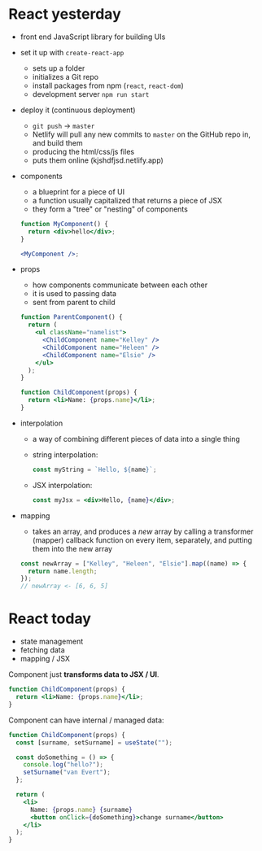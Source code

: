 # React yesterday

- front end JavaScript library for building UIs

* set it up with `create-react-app`

  - sets up a folder
  - initializes a Git repo
  - install packages from npm (`react`, `react-dom`)
  - development server `npm run start`

* deploy it (continuous deployment)

  - `git push` -> `master`
  - Netlify will pull any new commits to `master` on the GitHub repo in, and build them
  - producing the html/css/js files
  - puts them online (kjshdfjsd.netlify.app)

* components

  - a blueprint for a piece of UI
  - a function usually capitalized that returns a piece of JSX
  - they form a "tree" or "nesting" of components

  ```jsx
  function MyComponent() {
    return <div>hello</div>;
  }

  <MyComponent />;
  ```

* props

  - how components communicate between each other
  - it is used to passing data
  - sent from parent to child

  ```jsx
  function ParentComponent() {
    return (
      <ul className="namelist">
        <ChildComponent name="Kelley" />
        <ChildComponent name="Heleen" />
        <ChildComponent name="Elsie" />
      </ul>
    );
  }

  function ChildComponent(props) {
    return <li>Name: {props.name}</li>;
  }
  ```

* interpolation

  - a way of combining different pieces of data into a single thing
  - string interpolation:

    ```js
    const myString = `Hello, ${name}`;
    ```

  - JSX interpolation:

    ```jsx
    const myJsx = <div>Hello, {name}</div>;
    ```

* mapping

  - takes an array, and produces a _new_ array by calling a transformer (mapper) callback function on every item, separately, and putting them into the new array

  ```jsx
  const newArray = ["Kelley", "Heleen", "Elsie"].map((name) => {
    return name.length;
  });
  // newArray <- [6, 6, 5]
  ```

# React today

- state management
- fetching data
- mapping / JSX

Component just **transforms data to JSX / UI**.

```jsx
function ChildComponent(props) {
  return <li>Name: {props.name}</li>;
}
```

Component can have internal / managed data:

```jsx
function ChildComponent(props) {
  const [surname, setSurname] = useState("");

  const doSomething = () => {
    console.log("hello?");
    setSurname("van Evert");
  };

  return (
    <li>
      Name: {props.name} {surname}
      <button onClick={doSomething}>change surname</button>
    </li>
  );
}
```
